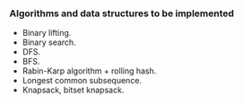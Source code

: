 ### Algorithms and data structures to be implemented
* Binary lifting.
* Binary search.
* DFS.
* BFS.
* Rabin-Karp algorithm + rolling hash.
* Longest common subsequence.
* Knapsack, bitset knapsack.
